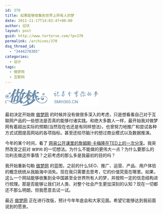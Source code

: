 ```yaml
---
id: 370
title: 如果能够收集到世界上所有人的梦
date: 2011-11-17T14:03:47+00:00
author: 愆伏
layout: post
guid: http://www.tortorse.com/?p=370
permalink: /archives/370
dsq_thread_id:
  - "3444278305"
categories:
  - 设计
tags:
  - 做梦网
  - 互联网
---
```

![做梦网](/wp-content/uploads/2011/11/smh_logo.gif)

最初决定开始做 [做梦网](https://www.dreamcoll.com) 的时候并没有做很多深入的考虑，只是想看看自己对于互联网产品的一些想法是否真的能够付诸实践。和绝大多数人一样，最开始我对做梦网有着超出实际的预期(当然现在也还是有同样想法)，也曾努力地推广和尝试各种方式试图提高网站的各项指标。甚至还绞尽脑汁的想过商业模式以及数据推演。

今年的某个时间，看了 [网易公开课里的詹姆斯·卡梅隆在TED上的一次分享](http://v.163.com/movie/2011/7/4/B/M7A3NOEPA_M7A3ODD4B.html)。我突然改变之前对 `做梦网` 的一切想法。为什么不能做的更伟大一点？为什么要那么的功利去做这件事情？之前考虑的那么多是我最初的目的吗？

我开始重新勾勒 [做梦网](https://www.dreamcoll.com) 的蓝图，之前的什么SEO、推广、运营、产品、用户体验的概念统统从我脑海中消失。现在我只需要去思考，它的价值究竟在哪里。如果，这么一个网站能够收集到全中国甚至全世界所有人的梦，并按照一定的信息结构进行梳理。那是否能够让我们对人类、对整个社会产生更加深刻的认知？现在一切都还不那么明朗，但我愿意去试一试。

最近 [做梦网](https://www.dreamcoll.com) 正在进行改版，预计今年年底会和大家见面。希望它能够达到我前面说到的愿景。